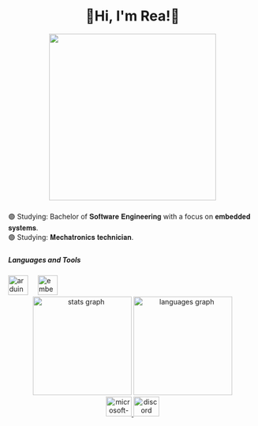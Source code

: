 <h1 align="center">💜Hi, I'm Rea!💜</h1>


<div align="center">
  <img height="338" src="./7af.gif"  />
</div>

###

<p align="left">🟣 Studying: Bachelor of 𝐒𝐨𝐟𝐭𝐰𝐚𝐫𝐞 𝐄𝐧𝐠𝐢𝐧𝐞𝐞𝐫𝐢𝐧𝐠 with a focus on 𝐞𝐦𝐛𝐞𝐝𝐝𝐞𝐝 𝐬𝐲𝐬𝐭𝐞𝐦𝐬.<br>🟣 Studying: 𝐌𝐞𝐜𝐡𝐚𝐭𝐫𝐨𝐧𝐢𝐜𝐬 𝐭𝐞𝐜𝐡𝐧𝐢𝐜𝐢𝐚𝐧.</p>

###

<h5 align="left">Languages and Tools</h5>

<div align="left">
  <img src="https://cdn.jsdelivr.net/gh/devicons/devicon/icons/arduino/arduino-original.svg" height="40" alt="arduino logo"  />
  <img width="12" />
  <img src="https://cdn.jsdelivr.net/gh/devicons/devicon/icons/embeddedc/embeddedc-original.svg" height="40" alt="embeddedc logo"  />
</div>


<div align="center">
  <img src="https://github-readme-stats.vercel.app/api?username=Rea4Dev&hide_title=false&hide_rank=true&show_icons=true&include_all_commits=true&count_private=true&disable_animations=false&theme=midnight-purple&locale=en&hide_border=false&order=1" height="200" alt="stats graph"  />
  <img src="https://github-readme-stats.vercel.app/api/top-langs?username=Rea4Dev&locale=en&hide_title=false&layout=compact&card_width=320&langs_count=5&theme=midnight-purple&hide_border=false&order=2" height="200" alt="languages graph"  />
</div>


<div align="center">
  <a href="Rea4Dev@outlook.com" target="_blank">
    <img src="https://raw.githubusercontent.com/maurodesouza/profile-readme-generator/master/src/assets/icons/social/microsoft-outlook/default.svg" width="52" height="40" alt="microsoft-outlook logo"  />
  </a>
  <a href="rea4disc" target="_blank">
    <img src="https://raw.githubusercontent.com/maurodesouza/profile-readme-generator/master/src/assets/icons/social/discord/default.svg" width="52" height="40" alt="discord logo"  />
  </a>
</div>
